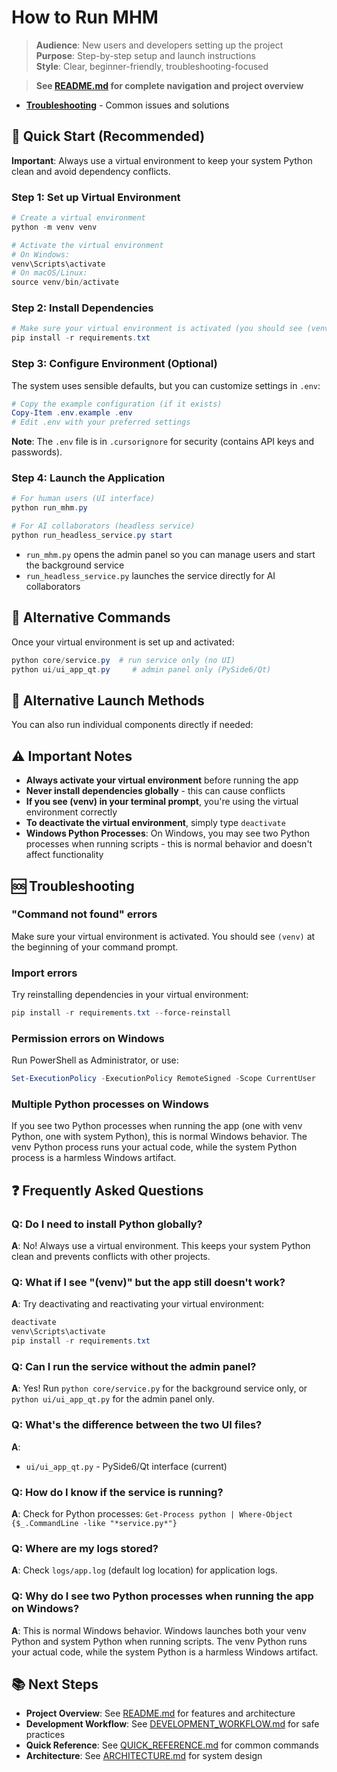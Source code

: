 # How to Run MHM

> **Audience**: New users and developers setting up the project  
> **Purpose**: Step-by-step setup and launch instructions  
> **Style**: Clear, beginner-friendly, troubleshooting-focused

> **See [README.md](README.md) for complete navigation and project overview**
- **[Troubleshooting](README.md#troubleshooting)** - Common issues and solutions

## 🚀 Quick Start (Recommended)

**Important**: Always use a virtual environment to keep your system Python clean and avoid dependency conflicts.

### Step 1: Set up Virtual Environment
```powershell
# Create a virtual environment
python -m venv venv

# Activate the virtual environment
# On Windows:
venv\Scripts\activate
# On macOS/Linux:
source venv/bin/activate
```

### Step 2: Install Dependencies
```powershell
# Make sure your virtual environment is activated (you should see (venv) in your prompt)
pip install -r requirements.txt
```

### Step 3: Configure Environment (Optional)
The system uses sensible defaults, but you can customize settings in `.env`:
```powershell
# Copy the example configuration (if it exists)
Copy-Item .env.example .env
# Edit .env with your preferred settings
```

**Note**: The `.env` file is in `.cursorignore` for security (contains API keys and passwords).

### Step 4: Launch the Application
```powershell
# For human users (UI interface)
python run_mhm.py

# For AI collaborators (headless service)
python run_headless_service.py start
```
- `run_mhm.py` opens the admin panel so you can manage users and start the background service
- `run_headless_service.py` launches the service directly for AI collaborators

## 🔧 Alternative Commands

Once your virtual environment is set up and activated:
```powershell
python core/service.py  # run service only (no UI)
python ui/ui_app_qt.py     # admin panel only (PySide6/Qt)
```

## 📁 Alternative Launch Methods

You can also run individual components directly if needed:

## ⚠️ Important Notes

- **Always activate your virtual environment** before running the app
- **Never install dependencies globally** - this can cause conflicts
- **If you see (venv) in your terminal prompt**, you're using the virtual environment correctly
- **To deactivate the virtual environment**, simply type `deactivate`
- **Windows Python Processes**: On Windows, you may see two Python processes when running scripts - this is normal behavior and doesn't affect functionality

## 🆘 Troubleshooting

### "Command not found" errors
Make sure your virtual environment is activated. You should see `(venv)` at the beginning of your command prompt.

### Import errors
Try reinstalling dependencies in your virtual environment:
```powershell
pip install -r requirements.txt --force-reinstall
```

### Permission errors on Windows
Run PowerShell as Administrator, or use:
```powershell
Set-ExecutionPolicy -ExecutionPolicy RemoteSigned -Scope CurrentUser
```

### Multiple Python processes on Windows
If you see two Python processes when running the app (one with venv Python, one with system Python), this is normal Windows behavior. The venv Python process runs your actual code, while the system Python process is a harmless Windows artifact.

## ❓ Frequently Asked Questions

### **Q: Do I need to install Python globally?**
**A**: No! Always use a virtual environment. This keeps your system Python clean and prevents conflicts with other projects.

### **Q: What if I see "(venv)" but the app still doesn't work?**
**A**: Try deactivating and reactivating your virtual environment:
```powershell
deactivate
venv\Scripts\activate
pip install -r requirements.txt
```

### **Q: Can I run the service without the admin panel?**
**A**: Yes! Run `python core/service.py` for the background service only, or `python ui/ui_app_qt.py` for the admin panel only.

### **Q: What's the difference between the two UI files?**
**A**: 
- `ui/ui_app_qt.py` - PySide6/Qt interface (current)

### **Q: How do I know if the service is running?**
**A**: Check for Python processes: `Get-Process python | Where-Object {$_.CommandLine -like "*service.py*"}`

### **Q: Where are my logs stored?**
**A**: Check `logs/app.log` (default log location) for application logs.

### **Q: Why do I see two Python processes when running the app on Windows?**
**A**: This is normal Windows behavior. Windows launches both your venv Python and system Python when running scripts. The venv Python runs your actual code, while the system Python is a harmless Windows artifact.

## 📚 Next Steps
- **Project Overview**: See [README.md](README.md) for features and architecture
- **Development Workflow**: See [DEVELOPMENT_WORKFLOW.md](DEVELOPMENT_WORKFLOW.md) for safe practices
- **Quick Reference**: See [QUICK_REFERENCE.md](QUICK_REFERENCE.md) for common commands
- **Architecture**: See [ARCHITECTURE.md](ARCHITECTURE.md) for system design
